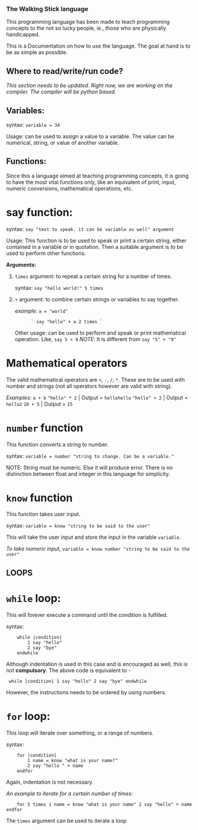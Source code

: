 ### The Walking Stick language

This programming language has been made to teach programming concepts to the not so lucky people, ie., those who are physically handicapped.

This is a Documentation on how to use the language. The goal at hand is to be as simple as possible. 

## **Where to read/write/run code?**

*This section needs to be updated. Right now, we are working on the compiler. The compiler will be python based.*

## **Variables:**

syntax: ` variable = 34 `

Usage: can be used to assign a value to a variable. The value can be numerical, string, or value of another variable.

## **Functions:**

Since this a language aimed at teaching programming concepts, it is going to have the most vital functions only, like an equivalent of print, input, numeric conversions, mathematical operations, etc. 

# **say function:**

syntax: `say "text to speak. it can be variable as well" argument`

Usage: This function is to be used to speak or print a certain string, either contained in a variable or in quotation. Then a suitable argument is to be used to perform other functions. 

**Arguments:**
1. `times` argument: to repeat a certain string for a number of times.

	syntax: ` say "hello world!" 5 times `

2. `+` argument: to combine certain strings or variables to say together.

	*example*: ` a = "world" `

		     ` say "hello" + a 2 times `

	Other usage: can be used to perform and speak or print 	mathematical operation. Like, `say 5 + 9`
	*NOTE*: It is different from ` say "5" + "9" `


# **Mathematical operators**

The valid mathematical operators are `+`, `-`, `/`, `*`. These are to be used with number and strings (not all operators however are valid with string).

*Examples:*
	`a + b`
	`"hello" * 2` | Output = `hellohello`
	`"hello" + 2` | Output = `hello2`
	`10 + 5` | Output = `15`


# **`number` function**

This function converts a string to number.

syntax: `variable = number "string to change. Can be a variable."`

NOTE: String must be numeric. Else it will produce error. There is no distinction between float and integer in this language for simplicity.


# **`know` function**

This function takes user input.

syntax: `variable = know "string to be said to the user"`

This will take the user input and store the input in the variable `variable`.


*To take numeric input,*
`variable = know number "string to be said to the user" `


## **LOOPS**

# **`while` loop:**

This will forever execute a command until the condition is fulfilled.

syntax:

```
	while |condition| 
		1 say "hello"
		2 say "bye"
	endwhile
```

Although indentation is used in this case and is encouraged as well, this is not **compulsory**. The above code is equivalent to - 

` while |condition| 1 say "hello" 2 say "bye" endwhile`

However, the instructions needs to be ordered by using numbers.


# **`for` loop:**

This loop will iterate over something, or a range of numbers.

syntax:

```
	for |condition|
		1 name = know "what is your name?"
		2 say "hello " + name
	endfor
```

Again, indentation is not necessary.

*An example to iterate for a certain number of times:*

```
	for 5 times 1 name = know "what is your name" 2 say "hello" + name endfor
```

The `times` argument can be used to iterate a loop

